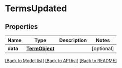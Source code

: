 # TermsUpdated

## Properties
Name | Type | Description | Notes
------------ | ------------- | ------------- | -------------
**data** | [**TermObject**](TermObject.md) |  | [optional] 

[[Back to Model list]](README.md#documentation-for-models) [[Back to API list]](README.md#documentation-for-api-endpoints) [[Back to README]](README.md)


